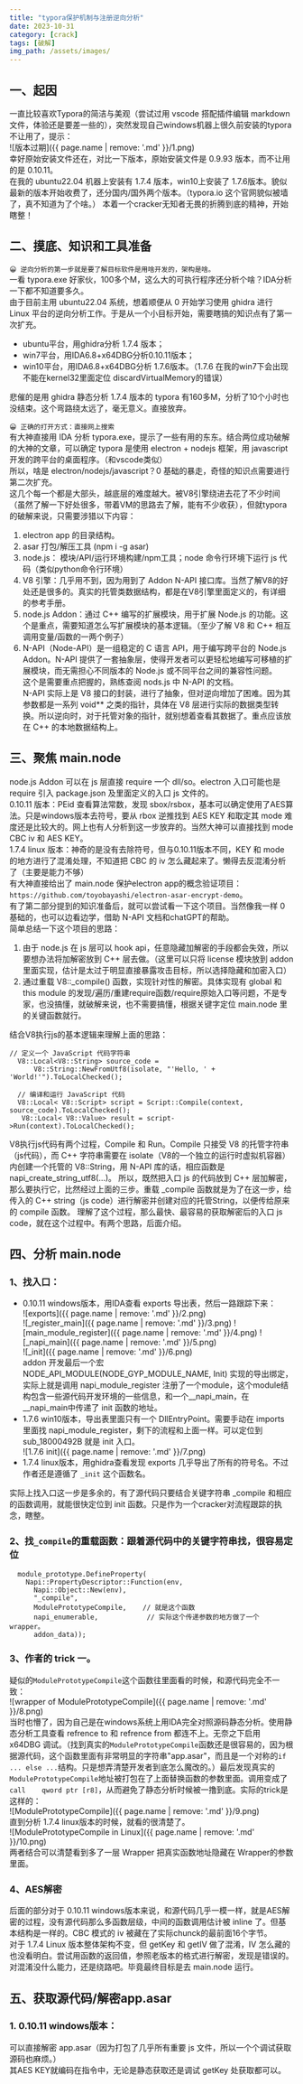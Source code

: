 ```yaml
---
title: "typora保护机制与注册逆向分析"
date: 2023-10-31
category: [crack]
tags: [破解]
img_path: /assets/images/
---
```


## 一、起因
一直比较喜欢Typora的简洁与美观（尝试过用 vscode 搭配插件编辑 markdown 文件，体验还是要差一些的），突然发现自己windows机器上很久前安装的typora不让用了，提示：  
![版本过期]({{ page.name | remove: '.md' }}/1.png)  
幸好原始安装文件还在，对比一下版本，原始安装文件是 0.9.93 版本，而不让用的是 0.10.11。  
在我的 ubuntu22.04 机器上安装有 1.7.4 版本，win10上安装了 1.7.6版本。貌似最新的版本开始收费了，还分国内/国外两个版本。（typora.io 这个官网貌似被墙了，真不知道为了个啥。）
本着一个cracker无知者无畏的折腾到底的精神，开始瞎整！

## 二、摸底、知识和工具准备
`😀 逆向分析的第一步就是要了解目标软件是用啥开发的，架构是啥。`  
一看 typora.exe 好家伙，100多个M，这么大的可执行程序还分析个啥？IDA分析一下都不知道要多久。  
由于目前主用 ubuntu22.04 系统，想着顺便从 0 开始学习使用 ghidra 进行 Linux 平台的逆向分析工作。于是从一个小目标开始，需要瞎搞的知识点有了第一次扩充。  
+ ubuntu平台，用ghidra分析 1.7.4 版本；  
+ win7平台，用IDA6.8+x64DBG分析0.10.11版本；  
+ win10平台，用IDA6.8+x64DBG分析 1.7.6版本。（1.7.6 在我的win7下会出现不能在kernel32里面定位 discardVirtualMemory的错误）
  
悲催的是用 ghidra 静态分析 1.7.4 版本的 typora 有160多M，分析了10个小时也没结束。这个弯路绕太远了，毫无意义。直接放弃。  
  
`😀 正确的打开方式：直接网上搜索`  
有大神直接用 IDA 分析 typora.exe，提示了一些有用的东东。结合两位成功破解的大神的文章，可以确定 typora 是使用 electron + nodejs 框架，用 javascript 开发的跨平台的桌面程序。（和vscode类似）  
所以，啥是 electron/nodejs/javascript？0 基础的暴走，奇怪的知识点需要进行第二次扩充。  
这几个每一个都是大部头，越底层的难度越大。被V8引擎绕进去花了不少时间（虽然了解一下好处很多，带着VM的思路去了解，能有不少收获），但就typora的破解来说，只需要涉猎以下内容：  
1. electron app 的目录结构。  
2. asar 打包/解压工具 (npm i -g asar)  
3. node.js： 模块/API/运行环境构建/npm工具；node 命令行环境下运行 js 代码（类似python命令行环境）  
4. V8 引擎：几乎用不到，因为用到了 Addon N-API 接口库。当然了解V8的好处还是很多的。真实的托管类数据结构，都是在V8引擎里面定义的，有详细的参考手册。  
5. node.js Addon：通过 C++ 编写的扩展模块，用于扩展 Node.js 的功能。这个是重点，需要知道怎么写扩展模块的基本逻辑。（至少了解 V8 和 C++ 相互调用变量/函数的一两个例子）  
6. N-API（Node-API）是一组稳定的 C 语言 API，用于编写跨平台的 Node.js Addon。N-API 提供了一套抽象层，使得开发者可以更轻松地编写可移植的扩展模块，而无需担心不同版本的 Node.js 或不同平台之间的兼容性问题。  
这个是需要重点把握的，熟练查阅 nods.js 中 N-API 的文档。  
N-API 实际上是 V8 接口的封装，进行了抽象，但对逆向增加了困难。因为其参数都是一系列 void** 之类的指针，具体在 V8 层进行实际的数据类型转换。所以逆向时，对于托管对象的指针，就别想着查看其数据了。重点应该放在 C++ 的本地数据结构上。   
  
## 三、聚焦 main.node
node.js Addon 可以在 js 层直接 require 一个 dll/so。electron 入口可能也是 require 引入 package.json 及里面定义的入口 js 文件的。  
0.10.11 版本：PEid 查看算法常数，发现 sbox/rsbox，基本可以确定使用了AES算法。只是windows版本去符号，要从 rbox 逆推找到 AES KEY 和取定其 mode 难度还是比较大的。网上也有人分析到这一步放弃的。当然大神可以直接找到 mode CBC iv 和 AES KEY。  
1.7.4 linux 版本：神奇的是没有去除符号，但与0.10.11版本不同，KEY 和 mode 的地方进行了混淆处理，不知道把 CBC 的 iv 怎么藏起来了。懒得去反混淆分析了（主要是能力不够）  
有大神直接给出了 main.node 保护electron app的概念验证项目：`https://github.com/toyobayashi/electron-asar-encrypt-demo`。  
有了第二部分提到的知识准备后，就可以尝试看一下这个项目。当然像我一样 0 基础的，也可以边看边学，借助 N-API 文档和chatGPT的帮助。  
简单总结一下这个项目的思路：  
1. 由于 node.js 在 js 层可以 hook api，任意隐藏加解密的手段都会失效，所以要想办法将加解密放到 C++ 层去做。（这里可以只将 license 模块放到 addon 里面实现，估计是太过于明显直接暴露攻击目标，所以选择隐藏和加密入口）
2. 通过重载 V8::_compile() 函数，实现针对性的解密。具体实现有 global 和 this module 的发现/遍历/重建require函数/require原始入口等问题，不是专家，也没搞懂，就破解来说，也不需要搞懂，根据关键字定位 main.node 里的关键函数就行。
  
结合V8执行js的基本逻辑来理解上面的思路：
```
// 定义一个 JavaScript 代码字符串
  V8::Local<V8::String> source_code =
      V8::String::NewFromUtf8(isolate, "'Hello, ' + 'World!'").ToLocalChecked();

  // 编译和运行 JavaScript 代码
  V8::Local< V8::Script> script = Script::Compile(context, source_code).ToLocalChecked();
   V8::Local< V8::Value> result = script->Run(context).ToLocalChecked();
```

V8执行js代码有两个过程，Compile 和 Run。Compile 只接受 V8 的托管字符串（js代码），而 C++ 字符串需要在 isolate（V8的一个独立的运行时虚拟机容器）内创建一个托管的 V8::String，用 N-API 库的话，相应函数是 napi_create_string_utf8(...)。
所以，既然把入口 js 的代码放到 C++ 层加解密，那么要执行它，比然经过上面的三步。重载 _compile 函数就是为了在这一步，给传入的 C++ string（js code）进行解密并创建对应的托管String，以便传给原来的 compile 函数。
理解了这个过程，那么最快、最容易的获取解密后的入口 js code，就在这个过程中。有两个思路，后面介绍。

## 四、分析 main.node
### 1、找入口：
  + 0.10.11 windows版本，用IDA查看 exports 导出表，然后一路跟踪下来：  
![exports]({{ page.name | remove: '.md' }}/2.png)  
![_register_main]({{ page.name | remove: '.md' }}/3.png)
![main_module_register]({{ page.name | remove: '.md' }}/4.png)
![_napi_main]({{ page.name | remove: '.md' }}/5.png)  
![_init]({{ page.name | remove: '.md' }}/6.png)  
addon 开发最后一个宏 NODE_API_MODULE(NODE_GYP_MODULE_NAME, Init) 实现的导出绑定，实际上就是调用 napi_module_register 注册了一个module，这个module结构包含一些源代码开发环境的一些信息，和一个__napi_main，在__napi_main中传递了 init 函数的地址。
  + 1.7.6 win10版本，导出表里面只有一个 DllEntryPoint。需要手动在 imports 里面找 napi_module_register，剩下的流程和上面一样。可以定位到 sub_18000492B 就是 init 入口。  
![1.7.6 init]({{ page.name | remove: '.md' }}/7.png)  
  + 1.7.4 linux版本，用ghidra查看发现 exports 几乎导出了所有的符号名。不过作者还是遵循了 `_init` 这个函数名。  

实际上找入口这一步是多余的，有了源代码只要结合关键字符串 _compile 和相应的函数调用，就能很快定位到 init 函数。只是作为一个cracker对流程跟踪的执念，瞎整。  
### 2、找`_compile`的重载函数：跟着源代码中的关键字符串找，很容易定位
```
  module_prototype.DefineProperty(
    Napi::PropertyDescriptor::Function(env,
      Napi::Object::New(env),
      "_compile",
      ModulePrototypeCompile,    // 就是这个函数
      napi_enumerable,            // 实际这个传递参数的地方做了一个wrapper。
      addon_data));
```
### 3、作者的 trick 一。
疑似的`ModulePrototypeCompile`这个函数往里面看的时候，和源代码完全不一致：  
![wrapper of ModulePrototypeCompile]({{ page.name | remove: '.md' }}/8.png)  
当时也懵了，因为自己是在windows系统上用IDA完全对照源码静态分析。使用静态分析工具查看 refrence to 和 refrence from 都连不上。无奈之下启用 x64DBG 调试。（找到真实的`ModulePrototypeCompile`函数还是很容易的，因为根据源代码，这个函数里面有非常明显的字符串"app.asar"，而且是一个对称的`if ... else ...`结构。只是想弄清楚开发者到底怎么魔改的。）最后发现真实的`ModulePrototypeCompile`地址被打包在了上面替换函数的参数里面。调用变成了 `call    qword ptr [r8]`，从而避免了静态分析时候被一撸到底。实际的trick是这样的：  
![ModulePrototypeCompile]({{ page.name | remove: '.md' }}/9.png)  
直到分析 1.7.4 linux版本的时候，就看的很清楚了。  
![ModulePrototypeCompile in Linux]({{ page.name | remove: '.md' }}/10.png)  
两者结合可以清楚看到多了一层 Wrapper 把真实函数地址隐藏在 Wrapper的参数里面。  
### 4、AES解密
后面的部分对于 0.10.11 windows版本来说，和源代码几乎一模一样，就是AES解密的过程，没有源代码那么多函数层级，中间的函数调用估计被 inline 了。但基本结构是一样的。CBC 模式的 iv 被藏在了实际chunck的最前面16个字节。  
对于 1.7.4 Linux 版本整体架构不变，但 getKey 和 getIV 做了混淆，IV 怎么藏的也没看明白。尝试用函数的返回值，参照老版本的格式进行解密，发现是错误的。对混淆没什么能力，还是绕路吧。毕竟最终目标是去 main.node 运行。  

## 五、获取源代码/解密app.asar
### 1. 0.10.11 windows版本：
可以直接解密 app.asar（因为打包了几乎所有重要 js 文件，所以一个个调试获取源码也麻烦。）  
其AES KEY就编码在指令中，无论是静态获取还是调试 getKey 处获取都可以。  


